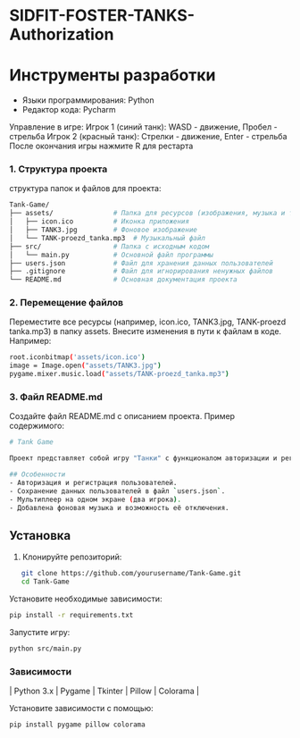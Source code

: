 # SIDFIT-FOSTER-TANKS-Authorization
# Инструменты разработки

* Языки программирования: Python
* Редактор кода: Pycharm
  
Управление в игре:
Игрок 1 (синий танк): WASD - движение, Пробел - стрельба
Игрок 2 (красный танк): Стрелки - движение, Enter - стрельба
После окончания игры нажмите R для рестарта

### 1. Структура проекта
структура папок и файлов для проекта:
``` bash
Tank-Game/
├── assets/               # Папка для ресурсов (изображения, музыка и т.д.)
│   ├── icon.ico          # Иконка приложения
│   ├── TANK3.jpg         # Фоновое изображение
│   └── TANK-proezd_tanka.mp3  # Музыкальный файл
├── src/                  # Папка с исходным кодом
│   └── main.py           # Основной файл программы
├── users.json            # Файл для хранения данных пользователей
├── .gitignore            # Файл для игнорирования ненужных файлов
└── README.md             # Основная документация проекта
```
### 2. Перемещение файлов
Переместите все ресурсы (например, icon.ico, TANK3.jpg, TANK-proezd tanka.mp3) в папку assets.
Внесите изменения в пути к файлам в коде. Например:
``` bash
root.iconbitmap('assets/icon.ico')
image = Image.open("assets/TANK3.jpg")
pygame.mixer.music.load("assets/TANK-proezd_tanka.mp3")
```
### 3. Файл README.md
Создайте файл README.md с описанием проекта. Пример содержимого:
``` bash
# Tank Game

Проект представляет собой игру "Танки" с функционалом авторизации и регистрации пользователей. После входа в систему пользователь может запустить игру.

## Особенности
- Авторизация и регистрация пользователей.
- Сохранение данных пользователей в файл `users.json`.
- Мультиплеер на одном экране (два игрока).
- Добавлена фоновая музыка и возможность её отключения.
```
## Установка

1. Клонируйте репозиторий:

```bash
   git clone https://github.com/yourusername/Tank-Game.git 
   cd Tank-Game
```
Установите необходимые зависимости:
``` bash
pip install -r requirements.txt
```
Запустите игру:
``` bash
python src/main.py
```

### Зависимости

| Python 3.x | Pygame | Tkinter | Pillow | Colorama |

Установите зависимости с помощью:
``` bash
pip install pygame pillow colorama
```
